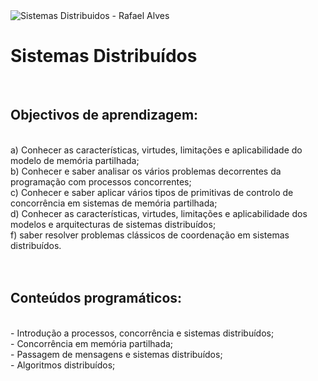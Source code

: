 <img src="https://upload.wikimedia.org/wikipedia/commons/9/93/EEUMLOGO.png" alt="Sistemas Distribuidos - Rafael Alves" />

<h1>Sistemas Distribuídos</h1><br>
<h2>Objectivos de aprendizagem:</h2><br>
a) Conhecer as características, virtudes, limitações e aplicabilidade do modelo de memória partilhada; <br>
b) Conhecer e saber analisar os vários problemas decorrentes da programação com processos concorrentes;<br>
c) Conhecer e saber aplicar vários tipos de primitivas de controlo de concorrência em sistemas de memória partilhada; <br>
d) Conhecer as características, virtudes, limitações e aplicabilidade dos modelos e arquitecturas de sistemas distribuídos; <br>
f) saber resolver problemas clássicos de coordenação em sistemas distribuídos.<br>
<br><br>
<h2>Conteúdos programáticos:</h2><br>
- Introdução a processos, concorrência e sistemas distribuídos;<br>
- Concorrência em memória partilhada;<br>
- Passagem de mensagens e sistemas distribuídos;<br>
- Algoritmos distribuídos;<br>


